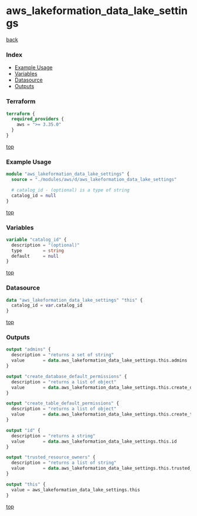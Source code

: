 # aws_lakeformation_data_lake_settings

[back](../aws.md)

### Index

- [Example Usage](#example-usage)
- [Variables](#variables)
- [Datasource](#datasource)
- [Outputs](#outputs)

### Terraform

```terraform
terraform {
  required_providers {
    aws = ">= 3.35.0"
  }
}
```

[top](#index)

### Example Usage

```terraform
module "aws_lakeformation_data_lake_settings" {
  source = "./modules/aws/d/aws_lakeformation_data_lake_settings"

  # catalog_id - (optional) is a type of string
  catalog_id = null
}
```

[top](#index)

### Variables

```terraform
variable "catalog_id" {
  description = "(optional)"
  type        = string
  default     = null
}
```

[top](#index)

### Datasource

```terraform
data "aws_lakeformation_data_lake_settings" "this" {
  catalog_id = var.catalog_id
}
```

[top](#index)

### Outputs

```terraform
output "admins" {
  description = "returns a set of string"
  value       = data.aws_lakeformation_data_lake_settings.this.admins
}

output "create_database_default_permissions" {
  description = "returns a list of object"
  value       = data.aws_lakeformation_data_lake_settings.this.create_database_default_permissions
}

output "create_table_default_permissions" {
  description = "returns a list of object"
  value       = data.aws_lakeformation_data_lake_settings.this.create_table_default_permissions
}

output "id" {
  description = "returns a string"
  value       = data.aws_lakeformation_data_lake_settings.this.id
}

output "trusted_resource_owners" {
  description = "returns a list of string"
  value       = data.aws_lakeformation_data_lake_settings.this.trusted_resource_owners
}

output "this" {
  value = aws_lakeformation_data_lake_settings.this
}
```

[top](#index)